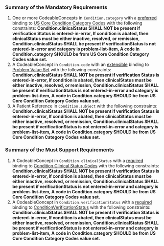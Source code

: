 
### Summary of the Mandatory Requirements
1. One or more CodeableConcepts  in `Condition.category`
with a [preferred](http://hl7.org/fhir/R4/terminologies.html#preferred)
 binding to [US Core Condition Category Codes](http://hl7.org/fhir/us/core/ValueSet/us-core-condition-category) with the following constraints: **Condition.clinicalStatus SHALL NOT be present if verification Status is entered-in-error, If condition is abated, then clinicalStatus must be either inactive, resolved, or remission, Condition.clinicalStatus SHALL be present if verificationStatus is not entered-in-error and category is problem-list-item, A code in Condition.category SHOULD be from US Core Condition Category Codes value set.**
1.  A  CodeableConcept  in `Condition.code`
with an [extensible](http://hl7.org/fhir/R4/terminologies.html#extensible)
 binding to [Problem Value Set](http://hl7.org/fhir/us/core/ValueSet/us-core-problem) with the following constraints: **Condition.clinicalStatus SHALL NOT be present if verification Status is entered-in-error, If condition is abated, then clinicalStatus must be either inactive, resolved, or remission, Condition.clinicalStatus SHALL be present if verificationStatus is not entered-in-error and category is problem-list-item, A code in Condition.category SHOULD be from US Core Condition Category Codes value set.**
1.  A Patient Reference  in `Condition.subject`
 with the following constraints: **Condition.clinicalStatus SHALL NOT be present if verification Status is entered-in-error, If condition is abated, then clinicalStatus must be either inactive, resolved, or remission, Condition.clinicalStatus SHALL be present if verificationStatus is not entered-in-error and category is problem-list-item, A code in Condition.category SHOULD be from US Core Condition Category Codes value set.**

### Summary of the Must Support Requirements
1.  A  CodeableConcept  in `Condition.clinicalStatus`
with a [required](http://hl7.org/fhir/R4/terminologies.html#required)
 binding to [Condition Clinical Status Codes](http://hl7.org/fhir/ValueSet/condition-clinical) with the following constraints: **Condition.clinicalStatus SHALL NOT be present if verification Status is entered-in-error, If condition is abated, then clinicalStatus must be either inactive, resolved, or remission, Condition.clinicalStatus SHALL be present if verificationStatus is not entered-in-error and category is problem-list-item, A code in Condition.category SHOULD be from US Core Condition Category Codes value set.**
1.  A  CodeableConcept  in `Condition.verificationStatus`
with a [required](http://hl7.org/fhir/R4/terminologies.html#required)
 binding to [ConditionVerificationStatus](http://hl7.org/fhir/ValueSet/condition-ver-status) with the following constraints: **Condition.clinicalStatus SHALL NOT be present if verification Status is entered-in-error, If condition is abated, then clinicalStatus must be either inactive, resolved, or remission, Condition.clinicalStatus SHALL be present if verificationStatus is not entered-in-error and category is problem-list-item, A code in Condition.category SHOULD be from US Core Condition Category Codes value set.**